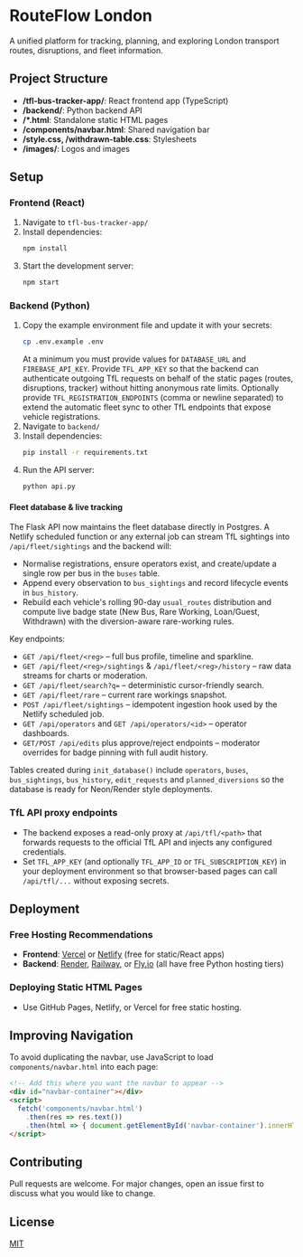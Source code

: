 # RouteFlow London

A unified platform for tracking, planning, and exploring London transport routes, disruptions, and fleet information.

## Project Structure

- **/tfl-bus-tracker-app/**: React frontend app (TypeScript)
- **/backend/**: Python backend API
- **/*.html**: Standalone static HTML pages
- **/components/navbar.html**: Shared navigation bar
- **/style.css, /withdrawn-table.css**: Stylesheets
- **/images/**: Logos and images

## Setup

### Frontend (React)
1. Navigate to `tfl-bus-tracker-app/`
2. Install dependencies:
   ```sh
   npm install
   ```
3. Start the development server:
   ```sh
   npm start
   ```

### Backend (Python)
1. Copy the example environment file and update it with your secrets:
   ```sh
   cp .env.example .env
   ```
   At a minimum you must provide values for `DATABASE_URL` and `FIREBASE_API_KEY`.
   Provide `TFL_APP_KEY` so that the backend can authenticate outgoing TfL requests
   on behalf of the static pages (routes, disruptions, tracker) without hitting
   anonymous rate limits.
   Optionally provide `TFL_REGISTRATION_ENDPOINTS` (comma or newline separated)
   to extend the automatic fleet sync to other TfL endpoints that expose vehicle
   registrations.
2. Navigate to `backend/`
3. Install dependencies:
   ```sh
   pip install -r requirements.txt
   ```
4. Run the API server:
   ```sh
   python api.py
   ```

#### Fleet database & live tracking

The Flask API now maintains the fleet database directly in Postgres. A Netlify
scheduled function or any external job can stream TfL sightings into
`/api/fleet/sightings` and the backend will:

- Normalise registrations, ensure operators exist, and create/update a single
  row per bus in the `buses` table.
- Append every observation to `bus_sightings` and record lifecycle events in
  `bus_history`.
- Rebuild each vehicle's rolling 90-day `usual_routes` distribution and compute
  live badge state (New Bus, Rare Working, Loan/Guest, Withdrawn) with the
  diversion-aware rare-working rules.

Key endpoints:

- `GET /api/fleet/<reg>` – full bus profile, timeline and sparkline.
- `GET /api/fleet/<reg>/sightings` & `/api/fleet/<reg>/history` – raw data
  streams for charts or moderation.
- `GET /api/fleet/search?q=` – deterministic cursor-friendly search.
- `GET /api/fleet/rare` – current rare workings snapshot.
- `POST /api/fleet/sightings` – idempotent ingestion hook used by the Netlify
  scheduled job.
- `GET /api/operators` and `GET /api/operators/<id>` – operator dashboards.
- `GET/POST /api/edits` plus approve/reject endpoints – moderator overrides for
  badge pinning with full audit history.

Tables created during `init_database()` include `operators`, `buses`,
`bus_sightings`, `bus_history`, `edit_requests` and `planned_diversions` so the
database is ready for Neon/Render style deployments.

### TfL API proxy endpoints

- The backend exposes a read-only proxy at `/api/tfl/<path>` that forwards
  requests to the official TfL API and injects any configured credentials.
- Set `TFL_APP_KEY` (and optionally `TFL_APP_ID` or `TFL_SUBSCRIPTION_KEY`) in
  your deployment environment so that browser-based pages can call `/api/tfl/...`
  without exposing secrets.

## Deployment

### Free Hosting Recommendations
- **Frontend**: [Vercel](https://vercel.com/) or [Netlify](https://netlify.com/) (free for static/React apps)
- **Backend**: [Render](https://render.com/), [Railway](https://railway.app/), or [Fly.io](https://fly.io/) (all have free Python hosting tiers)

### Deploying Static HTML Pages
- Use GitHub Pages, Netlify, or Vercel for free static hosting.

## Improving Navigation
To avoid duplicating the navbar, use JavaScript to load `components/navbar.html` into each page:

```html
<!-- Add this where you want the navbar to appear -->
<div id="navbar-container"></div>
<script>
  fetch('components/navbar.html')
    .then(res => res.text())
    .then(html => { document.getElementById('navbar-container').innerHTML = html; });
</script>
```

## Contributing
Pull requests are welcome. For major changes, open an issue first to discuss what you would like to change.

## License
[MIT](LICENSE)

